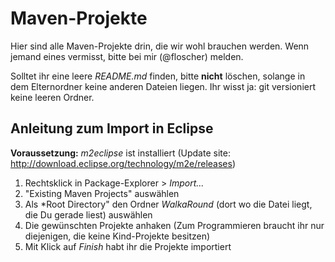 # Maven-Projekte
Hier sind alle Maven-Projekte drin, die wir wohl brauchen werden.
Wenn jemand eines vermisst, bitte bei mir (@floscher) melden.

Solltet ihr eine leere *README.md* finden, bitte **nicht** löschen, solange in dem Elternordner keine anderen Dateien liegen.
Ihr wisst ja: git versioniert keine leeren Ordner.

## Anleitung zum Import in Eclipse
**Voraussetzung:** *m2eclipse* ist installiert (Update site: http://download.eclipse.org/technology/m2e/releases)
1. Rechtsklick in Package-Explorer > *Import...*
2. "Existing Maven Projects" auswählen
3. Als *Root Directory" den Ordner *WalkaRound* (dort wo die Datei liegt, die Du gerade liest) auswählen
4. Die gewünschten Projekte anhaken (Zum Programmieren braucht ihr nur diejenigen, die keine Kind-Projekte besitzen)
5. Mit Klick auf *Finish* habt ihr die Projekte importiert
